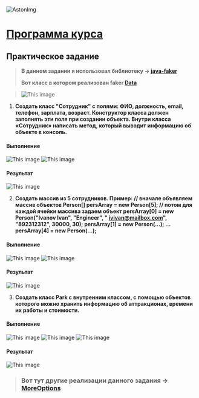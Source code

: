 <img src="https://storage.yandexcloud.net/dev.astonsite.s3backet/aston-redisign/common/logo/AstonLogo_dark.svg" title="AstonImg"/>
&nbsp;

# [Программа курса](README.md)

## Практическое задание

> **В данном задании я использовал библиотеку -> [java-faker](https://github.com/Samuseu/java-faker)**
>
> **Вот класс в котором реализован faker [Data](src/main/java/ru/astondevs/lesson4/Data.java)**

> ![This image](images/lesson_4/lesson_4_1.png)

1. **Создать класс "Сотрудник" с полями: ФИО, должность, email, телефон, зарплата, возраст. Конструктор класса должен
   заполнять эти поля при создании объекта. Внутри класса «Сотрудник» написать метод, который выводит информацию об
   объекте в консоль.**

#### **Выполнение**

![This image](images/lesson_4/lesson_4_2.png)   ![This image](images/lesson_4/lesson_4_3.png)

#### **Результат**

![This image](images/lesson_4/lesson_4_4.png)

2. **Создать массив из 5 сотрудников. Пример: // вначале объявляем массив объектов Person[] persArray = new
   Person[5]; // потом для каждой ячейки массива задаем объект persArray[0] = new Person("Ivanov Ivan", "Engineer", "
   ivivan@mailbox.com", "892312312", 30000, 30); persArray[1] = new Person(...); ... persArray[4] = new Person(...);**

#### **Выполнение**

![This image](images/lesson_4/lesson_4_5.png) ![This image](images/lesson_4/lesson_4_6.png)

#### **Результат**

![This image](images/lesson_4/lesson_4_7.png)

3. **Создать класс Park с внутренним классом, с помощью объектов которого можно хранить информацию об аттракционах,
   времени их работы и стоимости.**

#### **Выполнение**

![This image](images/lesson_4/lesson_4_8.png) ![This image](images/lesson_4/lesson_4_9.png) ![This image](images/lesson_4/lesson_4_10.png)

#### **Результат**

![This image](images/lesson_4/lesson_4_11.png)

> ### Вот тут другие реализации данного задания -> [MoreOptions](src/main/java/ru/astondevs/lesson4/moreoptions)
